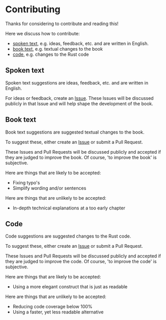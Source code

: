 # Contributing

Thanks for considering to contribute and reading this!

Here we discuss how to contribute:

- [spoken text](#spoken-text), e.g. ideas, feedback, etc. and are written in English.
- [book text](#book-text), e.g. textual changes to the book
- [code](#code), e.g. changes to the Rust code

## Spoken text

Spoken text suggestions are ideas, feedback, etc. and are written in English.

For ideas or feedback, 
create an [Issue](https://github.com/richelbilderbeek/bevy_tdd_book/issues).
These Issues will be discussed publicly in that Issue
and will help shape the development of the book.

## Book text

Book text suggestions are suggested textual changes to the book.

To suggest these, either 
create an [Issue](https://github.com/richelbilderbeek/bevy_tdd_book/issues)
or submit a Pull Request.

These Issues and Pull Requests will be discussed publicly
and accepted if they are judged to improve the book.
Of course, 'to improve the book' is subjective. 

Here are things that are likely to be accepted:

- Fixing typo's
- Simplify wording and/or sentences

Here are things that are unlikely to be accepted:

- In-depth technical explanations at a too early chapter

## Code

Code suggestions are suggested changes to the Rust code.

To suggest these, either 
create an [Issue](https://github.com/richelbilderbeek/bevy_tdd_book/issues)
or submit a Pull Request.

These Issues and Pull Requests will be discussed publicly
and accepted if they are judged to improve the code.
Of course, 'to improve the code' is subjective. 

Here are things that are likely to be accepted:

- Using a more elegant construct that is just as readable

Here are things that are unlikely to be accepted:

- Reducing code coverage below 100%
- Using a faster, yet less readable alternative 
